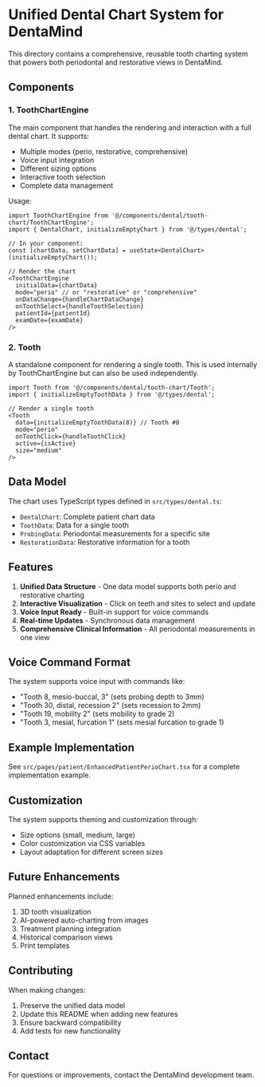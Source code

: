 # Unified Dental Chart System for DentaMind

This directory contains a comprehensive, reusable tooth charting system that powers both periodontal and restorative views in DentaMind.

## Components

### 1. ToothChartEngine

The main component that handles the rendering and interaction with a full dental chart. It supports:

- Multiple modes (perio, restorative, comprehensive)
- Voice input integration
- Different sizing options
- Interactive tooth selection
- Complete data management

Usage:

```tsx
import ToothChartEngine from '@/components/dental/tooth-chart/ToothChartEngine';
import { DentalChart, initializeEmptyChart } from '@/types/dental';

// In your component:
const [chartData, setChartData] = useState<DentalChart>(initializeEmptyChart());

// Render the chart
<ToothChartEngine
  initialData={chartData}
  mode="perio" // or "restorative" or "comprehensive"
  onDataChange={handleChartDataChange}
  onToothSelect={handleToothSelection}
  patientId={patientId}
  examDate={examDate}
/>
```

### 2. Tooth

A standalone component for rendering a single tooth. This is used internally by ToothChartEngine but can also be used independently.

```tsx
import Tooth from '@/components/dental/tooth-chart/Tooth';
import { initializeEmptyToothData } from '@/types/dental';

// Render a single tooth
<Tooth
  data={initializeEmptyToothData(8)} // Tooth #8
  mode="perio"
  onToothClick={handleToothClick}
  active={isActive}
  size="medium"
/>
```

## Data Model

The chart uses TypeScript types defined in `src/types/dental.ts`:

- `DentalChart`: Complete patient chart data
- `ToothData`: Data for a single tooth
- `ProbingData`: Periodontal measurements for a specific site
- `RestorationData`: Restorative information for a tooth

## Features

1. **Unified Data Structure** - One data model supports both perio and restorative charting
2. **Interactive Visualization** - Click on teeth and sites to select and update
3. **Voice Input Ready** - Built-in support for voice commands
4. **Real-time Updates** - Synchronous data management
5. **Comprehensive Clinical Information** - All periodontal measurements in one view

## Voice Command Format

The system supports voice input with commands like:

- "Tooth 8, mesio-buccal, 3" (sets probing depth to 3mm)
- "Tooth 30, distal, recession 2" (sets recession to 2mm)
- "Tooth 19, mobility 2" (sets mobility to grade 2)
- "Tooth 3, mesial, furcation 1" (sets mesial furcation to grade 1)

## Example Implementation

See `src/pages/patient/EnhancedPatientPerioChart.tsx` for a complete implementation example.

## Customization

The system supports theming and customization through:

- Size options (small, medium, large)
- Color customization via CSS variables
- Layout adaptation for different screen sizes

## Future Enhancements

Planned enhancements include:

1. 3D tooth visualization
2. AI-powered auto-charting from images
3. Treatment planning integration
4. Historical comparison views
5. Print templates

## Contributing

When making changes:

1. Preserve the unified data model
2. Update this README when adding new features
3. Ensure backward compatibility
4. Add tests for new functionality

## Contact

For questions or improvements, contact the DentaMind development team. 